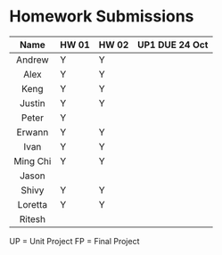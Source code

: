 # Homework Submissions

| Name | HW 01 | HW 02 | UP1 DUE 24 Oct|
|:-:|---|---|---|
| Andrew | Y | Y |  |
| Alex | Y | Y |  |
| Keng | Y | Y |  |
| Justin | Y | Y |  |
| Peter | Y |  |  |
| Erwann | Y | Y |  |
| Ivan | Y | Y |  |
| Ming Chi | Y | Y |  |
| Jason |  |  |  |
| Shivy | Y | Y |  |
| Loretta | Y | Y |  |
| Ritesh |  |  |  |

UP = Unit Project
FP = Final Project